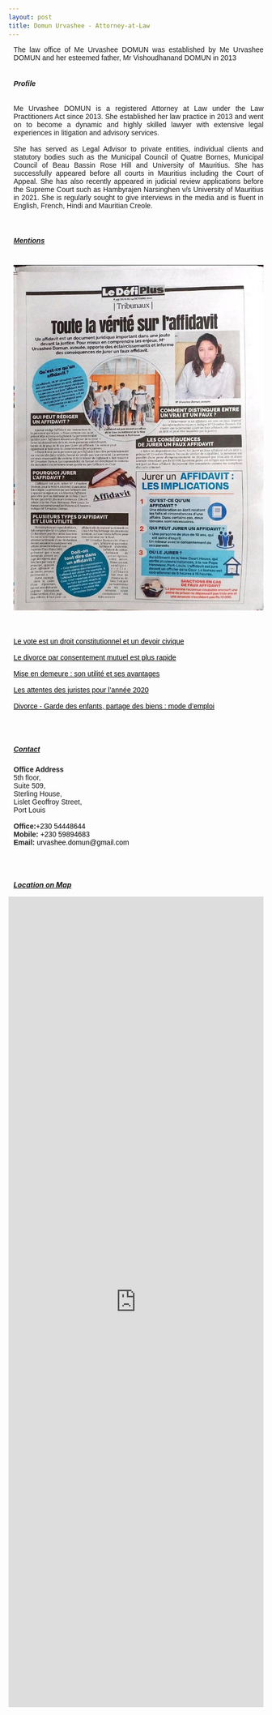 ```yaml
---
layout: post
title: Domun Urvashee - Attorney-at-Law
---
```

<!-- <img src="./lawyer.jpg" style="margin-top: -50px;"> -->
<!-- <br><br> -->

<div style="font-family: 'Raleway', sans-serif;text-align:justify;margin-left:10px;">The law office of Me Urvashee DOMUN was established by Me Urvashee DOMUN
and her esteemed father, Mr Vishoudhanand DOMUN in 2013
<br><br>
<h6 style=""><b>Profile</b></h6>
Me Urvashee DOMUN is a registered Attorney at Law under the Law Practitioners Act
since 2013. She established her law practice in 2013 and went on to become a dynamic
and highly skilled lawyer with extensive legal experiences in litigation and advisory
services.
<br><br>
She has served as Legal Advisor to private entities, individual clients and statutory bodies
such as the Municipal Council of Quatre Bornes, Municipal Council of Beau Bassin Rose
Hill and University of Mauritius. She has successfully appeared before all courts in
Mauritius including the Court of Appeal. She has also recently appeared in judicial
review applications before the Supreme Court such as Hambyrajen Narsinghen v/s
University of Mauritius in 2021. She is regularly sought to give interviews in the media
and is fluent in English, French, Hindi and Mauritian Creole.
</div>
<br><br>

<div style="font-family: 'Raleway', sans-serif;margin-left:10px;">
    <h5 style="text-decoration:underline"><b>Mentions</b></h5>
    <br>
    <img src="./defi.jpeg" style="margin-bottom: 50px;">
    <a style="text-decoration:unerline;color:black" href="https://defimedia.info/lavouee-urvashee-domun-le-vote-est-un-droit-constitutionnel-et-un-devoir-civique" target="_blank">Le vote est un droit constitutionnel et un devoir civique</a> <br><br>
     <a style="text-decoration:unerline;color:black" href="https://defimedia.info/me-urvashee-domun-le-divorce-par-consentement-mutuel-est-plus-rapide" target="_blank">Le divorce par consentement mutuel est plus rapide</a><br><br>
     <a style="text-decoration:unerline;color:black" href="https://defimedia.info/mise-en-demeure-son-utilite-et-ses-avantages" target="_blank">Mise en demeure : son utilité et ses avantages</a><br><br>
     <a style="text-decoration:unerline;color:black" href="https://defimedia.info/les-attentes-des-juristes-pour-lannee-2020" target="_blank">Les attentes des juristes pour l’année 2020</a><br><br>
     <a style="text-decoration:unerline;color:black" href="https://defimedia.info/divorce-garde-des-enfants-partage-des-biens-mode-demploi" target="_blank">Divorce - Garde des enfants, partage des biens : mode d’emploi</a><br><br>
    
</div>
<br><br>
<div style="font-family: 'Raleway', sans-serif;margin-left:10px;">
    <h5 style="text-decoration:underline"><b>Contact</b></h5>
    <b>Office Address</b>
    <br>
    5th floor, <br>
    Suite 509, <br>
    Sterling House, <br>
    Lislet Geoffroy Street,<br>
    Port Louis <br>
    <br>
    <b>Office:</b><a style="text-decoration:none;color:black" title="Click to call us1" href="tel:+23054448644">+230 54448644</a>
    <br>
    <b>Mobile:</b> <a style="text-decoration:none;color:black" title="Click to call us" href="tel:+2305894683">+230 59894683</a>
    <br>
    <b>Email:</b><a style="text-decoration:none;color:black" title="Click to send us a message" href = "mailto: urvashee.domun@gmail.com"> urvashee.domun@gmail.com</a>
</div>

<br><br>
<h5 style="text-decoration:underline;margin-bottom:15px;margin-left:10px;"><b>Location on Map</b></h5>
<div class="col-12 col-sm-8" style="height: 40vh">
<iframe src="https://www.google.com/maps/embed?pb=!1m18!1m12!1m3!1d3745.2327594130747!2d57.50301331547846!3d-20.166031950901345!2m3!1f0!2f0!3f0!3m2!1i1024!2i768!4f13.1!3m3!1m2!1s0x217c514a42686775%3A0xb9e2335789a105e4!2sSterling%20House!5e0!3m2!1sen!2smu!4v1664112237949!5m2!1sen!2smu" width="100%" height="100%" style="border:0;" allowfullscreen="" loading="lazy" referrerpolicy="no-referrer-when-downgrade"></iframe>
</div>
